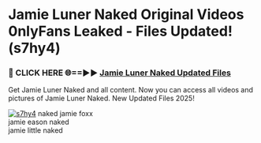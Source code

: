 # Jamie Luner Naked Original Videos 0nlyFans Leaked - Files Updated! (s7hy4)

<h3>🔴 CLICK HERE 🌐==►► <a href="https://tinyurl.com/up5wt9bj" rel="nofollow">Jamie Luner Naked Updated Files</a></h3>

Get Jamie Luner Naked and all content. Now you can access all videos and pictures of Jamie Luner Naked. New Updated Files 2025!

[![s7hy4](https://i.imgur.com/ABiUzMV.gif)](https://tinyurl.com/up5wt9bj)
naked jamie foxx<br>
jamie eason naked<br>
jamie little naked